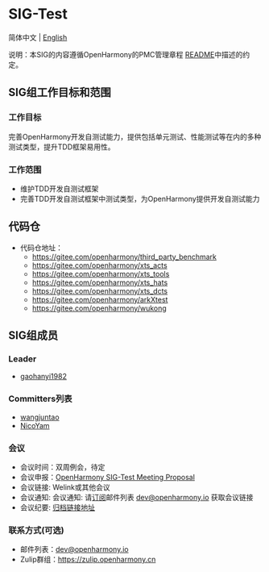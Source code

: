 # SIG-Test

简体中文 | [English](./sig_test.md)

说明：本SIG的内容遵循OpenHarmony的PMC管理章程 [README](/zh/pmc.md)中描述的约定。

## SIG组工作目标和范围

### 工作目标
​     完善OpenHarmony开发自测试能力，提供包括单元测试、性能测试等在内的多种测试类型，提升TDD框架易用性。

### 工作范围

- 维护TDD开发自测试框架
- 完善TDD开发自测试框架中测试类型，为OpenHarmony提供开发自测试能力

## 代码仓
- 代码仓地址：
  - https://gitee.com/openharmony/third_party_benchmark
  - https://gitee.com/openharmony/xts_acts
  - https://gitee.com/openharmony/xts_tools
  - https://gitee.com/openharmony/xts_hats
  - https://gitee.com/openharmony/xts_dcts
  - https://gitee.com/openharmony/arkXtest
  - https://gitee.com/openharmony/wukong
## SIG组成员

### Leader
- [gaohanyi1982](https://gitee.com/gaohanyi1982)

### Committers列表
- [wangjuntao](https://gitee.com/buranfanchen)
- [NicoYam](https://gitee.com/nicoyam)

### 会议
 - 会议时间：双周例会，待定
 - 会议申报：[OpenHarmony SIG-Test Meeting Proposal](https://etherpad.openharmony.cn/p/sig-test)
 - 会议链接: Welink或其他会议
 - 会议通知: 会议通知: 请[订阅](https://lists.openatom.io/postorius/lists/dev.openharmony.io)邮件列表 dev@openharmony.io 获取会议链接
 - 会议纪要: [归档链接地址](https://gitee.com/openharmony-sig/sig-content)

### 联系方式(可选)

- 邮件列表：dev@openharmony.io
- Zulip群组：https://zulip.openharmony.cn


